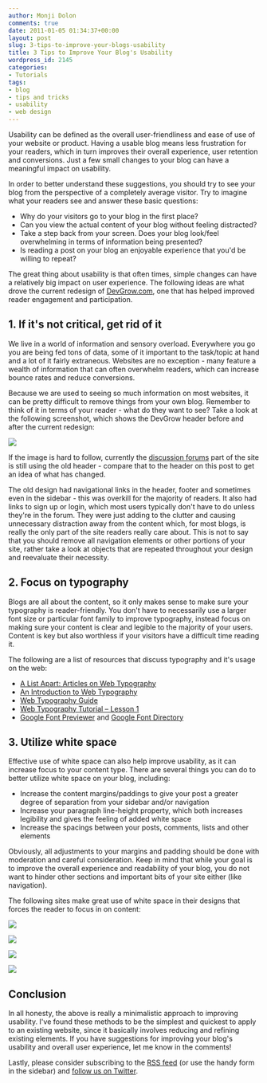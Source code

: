 ```yaml
---
author: Monji Dolon
comments: true
date: 2011-01-05 01:34:37+00:00
layout: post
slug: 3-tips-to-improve-your-blogs-usability
title: 3 Tips to Improve Your Blog's Usability
wordpress_id: 2145
categories:
- Tutorials
tags:
- blog
- tips and tricks
- usability
- web design
---
```


Usability can be defined as the overall user-friendliness and ease of use of your website or product.  Having a usable blog means less frustration for your readers, which in turn improves their overall experience, user retention and conversions.  Just a few small changes to your blog can have a meaningful impact on usability.

In order to better understand these suggestions, you should try to see your blog from the perspective of a completely average visitor.  Try to imagine what your readers see and answer these basic questions:

  * Why do your visitors go to your blog in the first place?
  * Can you view the actual content of your blog without feeling distracted?
  * Take a step back from your screen.  Does your blog look/feel overwhelming in terms of information being presented?
  * Is reading a post on your blog an enjoyable experience that you'd be willing to repeat?

The great thing about usability is that often times, simple changes can have a relatively big impact on user experience.  The following ideas are what drove the current redesign of [DevGrow.com](http://devgrow.com/), one that has helped improved reader engagement and participation.

## 1. If it's not critical, get rid of it

We live in a world of information and sensory overload.  Everywhere you go you are being fed tons of data, some of it important to the task/topic at hand and a lot of it fairly extraneous.  Websites are no exception - many feature a wealth of information that can often overwhelm readers, which can increase bounce rates and reduce conversions.

Because we are used to seeing so much information on most websites, it can be pretty difficult to remove things from your own blog.  Remember to think of it in terms of your reader - what do they want to see?  Take a look at the following screenshot, which shows the DevGrow header before and after the current redesign:

![](http://devgrow.s3.amazonaws.com/assets/images/before-after.gif)

If the image is hard to follow, currently the [discussion forums](http://devgrow.com/discuss) part of the site is still using the old header - compare that to the header on this post to get an idea of what has changed.

The old design had navigational links in the header, footer and sometimes even in the sidebar - this was overkill for the majority of readers.  It also had links to sign up or login, which most users typically don't have to do unless they're in the forum.  They were just adding to the clutter and causing unnecessary distraction away from the content which, for most blogs, is really the only part of the site readers really care about.  This is not to say that you should remove all navigation elements or other portions of your site, rather take a look at objects that are repeated throughout your design and reevaluate their necessity.

## 2. Focus on typography

Blogs are all about the content, so it only makes sense to make sure your typography is reader-friendly.  You don't have to necessarily use a larger font size or particular font family to improve typography, instead focus on making sure your content is clear and legible to the majority of your users.  Content is key but also worthless if your visitors have a difficult time reading it.

The following are a list of resources that discuss typography and it's usage on the web:

  * [A List Apart: Articles on Web Typography](http://www.alistapart.com/articles/on-web-typography/)
  * [An Introduction to Web Typography](http://www.yourhtmlsource.com/text/webtypography.html)
  * [Web Typography Guide](http://www.motive.co.nz/guides/typography/webfonts.php)
  * [Web Typography Tutorial – Lesson 1](http://www.webmonkey.com/2010/02/web_typography_tutorial_-_lesson_1/)
  * [Google Font Previewer](http://code.google.com/webfonts/preview#font-family=Allan) and [Google Font Directory](http://code.google.com/webfonts)

## 3. Utilize white space

Effective use of white space can also help improve usability, as it can increase focus to your content type.  There are several things you can do to better utilize white space on your blog, including:

  * Increase the content margins/paddings to give your post a greater degree of separation from your sidebar and/or navigation
  * Increase your paragraph line-height property, which both increases legibility and gives the feeling of added white space
  * Increase the spacings between your posts, comments, lists and other elements

Obviously, all adjustments to your margins and padding should be done with moderation and careful consideration.  Keep in mind that while your goal is to improve the overall experience and readability of your blog, you do not want to hinder other sections and important bits of your site either (like navigation).

The following sites make great use of white space in their designs that forces the reader to focus in on content:

[![](http://devgrow.s3.amazonaws.com/assets/images/awayback.gif)](http://www.awayback.com/)

[![](http://devgrow.s3.amazonaws.com/assets/images/webdesignledger.gif)](http://www.webdesignledger.com/)

[![](http://devgrow.s3.amazonaws.com/assets/images/usabilitypost.gif)](http://usabilitypost.com/)

[![](http://devgrow.s3.amazonaws.com/assets/images/bearded.gif)](http://www.bearded.com/blog)

## Conclusion

In all honesty, the above is really a minimalistic approach to improving usability.  I've found these methods to be the simplest and quickest to apply to an existing website, since it basically involves reducing and refining existing elements.  If you have suggestions for improving your blog's usability and overall user experience, let me know in the comments!

Lastly, please consider subscribing to the [RSS feed](http://feeds.feedburner.com/devgrow) (or use the handy form in the sidebar) and [follow us on Twitter](http://twitter.com/ThinkDevGrow).